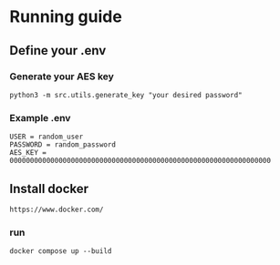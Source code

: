 # Running guide

## Define your .env

### Generate your AES key

    python3 -m src.utils.generate_key "your desired password"

### Example .env

    USER = random_user
    PASSWORD = random_password
    AES_KEY = 0000000000000000000000000000000000000000000000000000000000000000

## Install docker

    https://www.docker.com/

### run

    docker compose up --build
